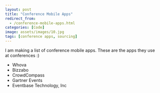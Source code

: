 ```yaml
---
layout: post
title: "Conference Mobile Apps"
redirect_from:
  - /conference-mobile-apps.html
categories: [Code]
image: assets/images/10.jpg
tags: [conference apps, sourcing]
---
```


I am making a list of conference mobile apps. These are the apps they use at conferences :)

* Whova
* Bizzabo
* CrowdCompass
* Gartner Events
* Eventbase Technology, Inc
